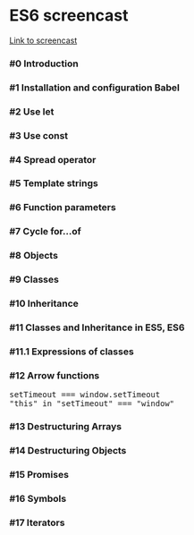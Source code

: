 <h1>ES6 screencast</h1>

<a target="_blank" href="https://www.youtube.com/watch?v=4YfsAz-sNAo&list=PLqHlAwsJRxAOpWPtj2T6HhSzX-lKmKV2q&index=1">Link to screencast</a>

<h3>#0 Introduction</h3>
<h3>#1 Installation and configuration Babel</h3>
<h3>#2 Use let</h3>
<h3>#3 Use const</h3>
<h3>#4 Spread operator</h3>
<h3>#5 Template strings</h3>
<h3>#6 Function parameters</h3>
<h3>#7 Cycle for...of</h3>
<h3>#8 Objects</h3>
<h3>#9 Classes</h3>
<h3>#10 Inheritance</h3>
<h3>#11 Classes and Inheritance in ES5, ES6</h3>
<h3>#11.1 Expressions of classes</h3>
<h3>#12 Arrow functions</h3>
<pre>
setTimeout === window.setTimeout
"this" in "setTimeout" === "window"
</pre>
<h3>#13 Destructuring Arrays</h3>
<h3>#14 Destructuring Objects</h3>
<h3>#15 Promises</h3>
<h3>#16 Symbols</h3>
<h3>#17 Iterators</h3>